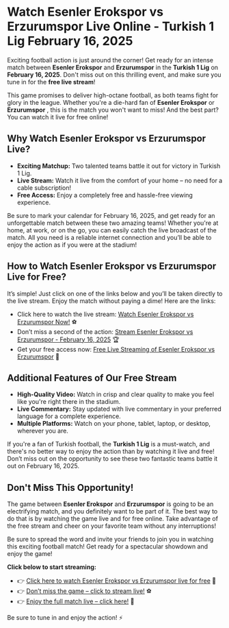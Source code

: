# Watch Esenler Erokspor vs Erzurumspor Live Online - Turkish 1 Lig February 16, 2025

Exciting football action is just around the corner! Get ready for an intense match between **Esenler Erokspor** and **Erzurumspor** in the **Turkish 1 Lig** on **February 16, 2025**. Don't miss out on this thrilling event, and make sure you tune in for the **free live stream**!

This game promises to deliver high-octane football, as both teams fight for glory in the league. Whether you're a die-hard fan of **Esenler Erokspor** or **Erzurumspor** , this is the match you won't want to miss! And the best part? You can watch it live for free online!

## Why Watch Esenler Erokspor vs Erzurumspor Live?

- **Exciting Matchup:** Two talented teams battle it out for victory in Turkish 1 Lig.
- **Live Stream:** Watch it live from the comfort of your home – no need for a cable subscription!
- **Free Access:** Enjoy a completely free and hassle-free viewing experience.

Be sure to mark your calendar for February 16, 2025, and get ready for an unforgettable match between these two amazing teams! Whether you're at home, at work, or on the go, you can easily catch the live broadcast of the match. All you need is a reliable internet connection and you’ll be able to enjoy the action as if you were at the stadium!

## How to Watch Esenler Erokspor vs Erzurumspor Live for Free?

It’s simple! Just click on one of the links below and you’ll be taken directly to the live stream. Enjoy the match without paying a dime! Here are the links:

- Click here to watch the live stream: [Watch Esenler Erokspor vs Erzurumspor Now!](https://tinyurl.com/livestreamfreeo?st=Esenler+Erokspor+vs+Erzurumspor&si=ghc) ⚽
- Don’t miss a second of the action: [Stream Esenler Erokspor vs Erzurumspor - February 16, 2025](https://tinyurl.com/livestreamfreeo?st=Esenler+Erokspor+vs+Erzurumspor&si=ghc) 🏆
- Get your free access now: [Free Live Streaming of Esenler Erokspor vs Erzurumspor](https://tinyurl.com/livestreamfreeo?st=Esenler+Erokspor+vs+Erzurumspor&si=ghc) 🎥

## Additional Features of Our Free Stream

- **High-Quality Video:** Watch in crisp and clear quality to make you feel like you're right there in the stadium.
- **Live Commentary:** Stay updated with live commentary in your preferred language for a complete experience.
- **Multiple Platforms:** Watch on your phone, tablet, laptop, or desktop, wherever you are.

If you're a fan of Turkish football, the **Turkish 1 Lig** is a must-watch, and there's no better way to enjoy the action than by watching it live and free! Don’t miss out on the opportunity to see these two fantastic teams battle it out on February 16, 2025.

## Don't Miss This Opportunity!

The game between **Esenler Erokspor** and **Erzurumspor** is going to be an electrifying match, and you definitely want to be part of it. The best way to do that is by watching the game live and for free online. Take advantage of the free stream and cheer on your favorite team without any interruptions!

Be sure to spread the word and invite your friends to join you in watching this exciting football match! Get ready for a spectacular showdown and enjoy the game!

**Click below to start streaming:**

- 👉 [Click here to watch Esenler Erokspor vs Erzurumspor live for free](https://tinyurl.com/livestreamfreeo?st=Esenler+Erokspor+vs+Erzurumspor&si=ghc) 🎉
- 👉 [Don’t miss the game – click to stream live!](https://tinyurl.com/livestreamfreeo?st=Esenler+Erokspor+vs+Erzurumspor&si=ghc) ⚽
- 👉 [Enjoy the full match live – click here!](https://tinyurl.com/livestreamfreeo?st=Esenler+Erokspor+vs+Erzurumspor&si=ghc) 🏅

Be sure to tune in and enjoy the action! ⚡
